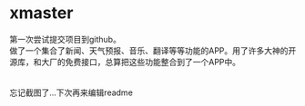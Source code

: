 # xmaster
第一次尝试提交项目到github。
<br>
做了一个集合了新闻、天气预报、音乐、翻译等等功能的APP。用了许多大神的开源库，和大厂的免费接口，总算把这些功能整合到了一个APP中。
<br>
<br>
<br>
忘记截图了...下次再来编辑readme
